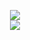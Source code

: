 

<center>
  
  <img src="https://github-readme-stats.vercel.app/api?username=jjm6604&show_icons=true&theme=tokyonight"><br>
  <img src="https://github-readme-stats.vercel.app/api/top-langs/?username=jjm6604&layout=compact"><br>

</center>
